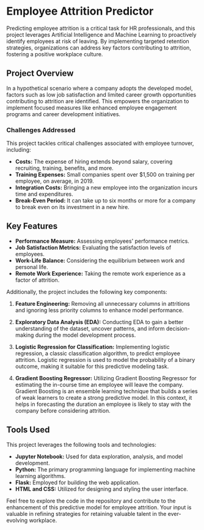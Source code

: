 # Employee Attrition Predictor

Predicting employee attrition is a critical task for HR professionals, and this project leverages Artificial Intelligence and Machine Learning to proactively identify employees at risk of leaving. By implementing targeted retention strategies, organizations can address key factors contributing to attrition, fostering a positive workplace culture.

## Project Overview

In a hypothetical scenario where a company adopts the developed model, factors such as low job satisfaction and limited career growth opportunities contributing to attrition are identified. This empowers the organization to implement focused measures like enhanced employee engagement programs and career development initiatives.

### Challenges Addressed

This project tackles critical challenges associated with employee turnover, including:

- **Costs:** The expense of hiring extends beyond salary, covering recruiting, training, benefits, and more.
- **Training Expenses:** Small companies spent over $1,500 on training per employee, on average, in 2019.
- **Integration Costs:** Bringing a new employee into the organization incurs time and expenditures.
- **Break-Even Period:** It can take up to six months or more for a company to break even on its investment in a new hire.

## Key Features

- **Performance Measure:** Assessing employees' performance metrics.
- **Job Satisfaction Metrics:** Evaluating the satisfaction levels of employees.
- **Work-Life Balance:** Considering the equilibrium between work and personal life.
- **Remote Work Experience:** Taking the remote work experience as a factor of attrition.

Additionally, the project includes the following key components:

1. **Feature Engineering:** Removing all unnecessary columns in attritions and ignoring less priority columns to enhance model performance.

2. **Exploratory Data Analysis (EDA):** Conducting EDA to gain a better understanding of the dataset, uncover patterns, and inform decision-making during the model development process.

3. **Logistic Regression for Classification:** Implementing logistic regression, a classic classification algorithm, to predict employee attrition. Logistic regression is used to model the probability of a binary outcome, making it suitable for this predictive modeling task.

4. **Gradient Boosting Regressor:** Utilizing Gradient Boosting Regressor for estimating the in-course time an employee will leave the company. Gradient Boosting is an ensemble learning technique that builds a series of weak learners to create a strong predictive model. In this context, it helps in forecasting the duration an employee is likely to stay with the company before considering attrition.

## Tools Used

This project leverages the following tools and technologies:

- **Jupyter Notebook:** Used for data exploration, analysis, and model development.
- **Python:** The primary programming language for implementing machine learning algorithms.
- **Flask:** Employed for building the web application.
- **HTML and CSS:** Utilized for designing and styling the user interface.

Feel free to explore the code in the repository and contribute to the enhancement of this predictive model for employee attrition. Your input is valuable in refining strategies for retaining valuable talent in the ever-evolving workplace.

